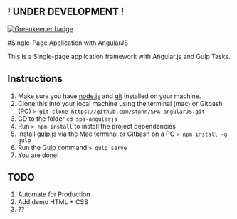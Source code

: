 ## ! UNDER DEVELOPMENT !

[![Greenkeeper badge](https://badges.greenkeeper.io/stphn/SPA-angularJS.svg)](https://greenkeeper.io/)

#Single-Page Application with AngularJS

This is a Single-page application framework with Angular.js and Gulp Tasks.

## Instructions
1. Make sure you have [node.js](http://nodejs.org/) and [git](http://git-scm.com/) installed on your machine.
2. Clone this into your local machine using the terminal (mac) or Gitbash (PC) `> git clone https://github.com/stphn/SPA-angularJS.git`
3. CD to the folder `cd spa-angularjs`
4. Run `> npm-install` to install the project dependencies
5. Install gulp.js via the Mac terminal or Gitbash on a PC `> npm install -g gulp`
5. Run the Gulp command `> gulp serve`
6. You are done!

## TODO
1. Automate for Production
2. Add demo HTML + CSS
3. ?? 